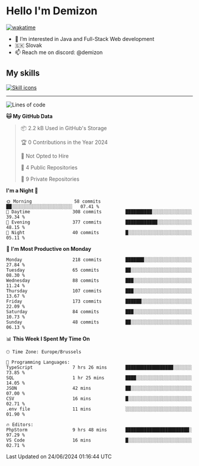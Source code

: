# Hello I'm Demizon
[![wakatime](https://wakatime.com/badge/user/6ad1949f-d6d7-44f9-9eee-c35e54cc499b.svg)](https://wakatime.com/@6ad1949f-d6d7-44f9-9eee-c35e54cc499b)
- 👀 I’m interested in Java and Full-Stack Web development
- 🇸🇰 Slovak
- 📫 Reach me on discord: @demizon

## My skills
[![Skill icons](https://skillicons.dev/icons?i=java,js,ts,html,css,react,nextjs,tailwind,supabase,py,git,docker,linux,mysql,postgres,mongo&theme=dark)](https://github.com/Demizon3433)

---

<!--START_SECTION:waka-->
![Lines of code](https://img.shields.io/badge/From%20Hello%20World%20I%27ve%20Written-243.1%20thousand%20lines%20of%20code-blue)

**🐱 My GitHub Data** 

> 📦 2.2 kB Used in GitHub's Storage 
 > 
> 🏆 0 Contributions in the Year 2024
 > 
> 🚫 Not Opted to Hire
 > 
> 📜 4 Public Repositories 
 > 
> 🔑 9 Private Repositories 
 > 
**I'm a Night 🦉** 

```text
🌞 Morning                58 commits          ██░░░░░░░░░░░░░░░░░░░░░░░   07.41 % 
🌆 Daytime                308 commits         ██████████░░░░░░░░░░░░░░░   39.34 % 
🌃 Evening                377 commits         ████████████░░░░░░░░░░░░░   48.15 % 
🌙 Night                  40 commits          █░░░░░░░░░░░░░░░░░░░░░░░░   05.11 % 
```
📅 **I'm Most Productive on Monday** 

```text
Monday                   218 commits         ███████░░░░░░░░░░░░░░░░░░   27.84 % 
Tuesday                  65 commits          ██░░░░░░░░░░░░░░░░░░░░░░░   08.30 % 
Wednesday                88 commits          ███░░░░░░░░░░░░░░░░░░░░░░   11.24 % 
Thursday                 107 commits         ███░░░░░░░░░░░░░░░░░░░░░░   13.67 % 
Friday                   173 commits         ██████░░░░░░░░░░░░░░░░░░░   22.09 % 
Saturday                 84 commits          ███░░░░░░░░░░░░░░░░░░░░░░   10.73 % 
Sunday                   48 commits          ██░░░░░░░░░░░░░░░░░░░░░░░   06.13 % 
```


📊 **This Week I Spent My Time On** 

```text
🕑︎ Time Zone: Europe/Brussels

💬 Programming Languages: 
TypeScript               7 hrs 26 mins       ██████████████████░░░░░░░   73.85 % 
SQL                      1 hr 25 mins        ████░░░░░░░░░░░░░░░░░░░░░   14.05 % 
JSON                     42 mins             ██░░░░░░░░░░░░░░░░░░░░░░░   07.00 % 
CSV                      16 mins             █░░░░░░░░░░░░░░░░░░░░░░░░   02.71 % 
.env file                11 mins             ░░░░░░░░░░░░░░░░░░░░░░░░░   01.90 % 

🔥 Editors: 
PhpStorm                 9 hrs 48 mins       ████████████████████████░   97.29 % 
VS Code                  16 mins             █░░░░░░░░░░░░░░░░░░░░░░░░   02.71 % 
```


 Last Updated on 24/06/2024 01:16:44 UTC
<!--END_SECTION:waka-->
